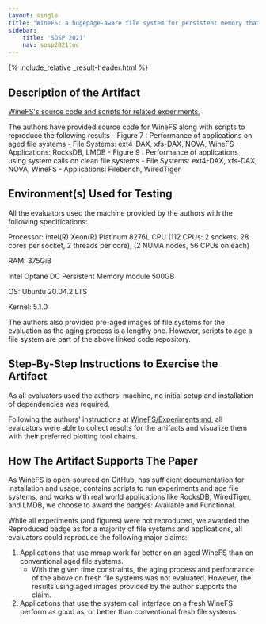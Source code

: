 ```yaml
---
layout: single
title: "WineFS: a hugepage-aware file system for persistent memory that ages gracefully"
sidebar:
    title: 'SOSP 2021'
    nav: sosp2021toc
---
```


{% include_relative _result-header.html %}

## Description of the Artifact

[WineFS's source code and scripts for related experiments.](https://github.com/rohankadekodi/WineFS)

The authors have provided source code for WineFS along with scripts to reproduce the following results
    - Figure 7 : Performance of applications on aged file systems
        - File Systems: ext4-DAX, xfs-DAX, NOVA, WineFS
        - Applications: RocksDB, LMDB
    - Figure 9 : Performance of applications using system calls on clean file systems
        - File Systems: ext4-DAX, xfs-DAX, NOVA, WineFS
        - Applications: Filebench, WiredTiger

## Environment(s) Used for Testing

All the evaluators used the machine provided by the authors with the following specifications:

Processor: Intel(R) Xeon(R) Platinum 8276L CPU (112 CPUs: 2 sockets, 28 cores per socket, 2 threads per core),
(2 NUMA nodes, 56 CPUs on each)

RAM: 375GiB

Intel Optane DC Persistent Memory module 500GB

OS: Ubuntu 20.04.2 LTS

Kernel: 5.1.0

The authors also provided pre-aged images of file systems for the evaluation as the aging process is a lengthy
one. However, scripts to age a file system are part of the above linked code repository.

## Step-By-Step Instructions to Exercise the Artifact

As all evaluators used the authors' machine, no initial setup and installation of dependencies was required.

Following the authors' instructions at
[WineFS/Experiments.md](https://github.com/rohankadekodi/WineFS/blob/main/Experiments.md), all evaluators were
able to collect results for the artifacts and visualize them with their preferred plotting tool chains.

## How The Artifact Supports The Paper

As WineFS is open-sourced on GitHub, has sufficient documentation for installation and usage, contains scripts
to run experiments and age file systems, and works with real world applications like RocksDB, WiredTiger, and
LMDB, we choose to award the badges: Available and Functional.

While all experiments (and figures) were not reproduced, we awarded the Reproduced badge as for a majority of
file systems and applications, all evaluators could reproduce the following major claims:
1. Applications that use mmap work far better on an aged WineFS than on conventional aged file systems.
    - With the given time constraints, the aging process and performance of the above on fresh file systems
      was not evaluated. However, the results using aged images provided by the author supports the claim.
1. Applications that use the system call interface on a fresh WineFS perform as good as, or better than
conventional fresh file systems.
